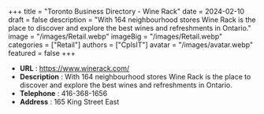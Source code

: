 +++
title = "Toronto Business Directory - Wine Rack"
date = 2024-02-10
draft = false
description = "With 164 neighbourhood stores Wine Rack is the place to discover and explore the best wines and refreshments in Ontario."
image = "/images/Retail.webp"
imageBig = "/images/Retail.webp"
categories = ["Retail"]
authors = ["CplsIT"]
avatar = "/images/avatar.webp"
featured = false
+++


* **URL** :  https://www.winerack.com/
* **Description** : With 164 neighbourhood stores Wine Rack is the place to discover and explore the best wines and refreshments in Ontario.
* **Telephone** : 416-368-1656
* **Address** : 165 King Street East